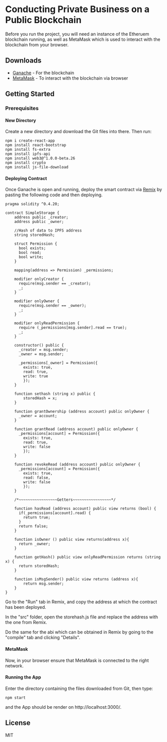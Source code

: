 # Conducting Private Business on a Public Blockchain

Before you run the project, you will need an instance of the Etheruem blockchain running, as well as MetaMask which is used to interact with the blockchain from your browser.

## Downloads
* [Ganache](http://truffleframework.com/ganache/) - For the blockchain
* [MetaMask](https://metamask.io/) - To interact with the blockchain via browser

## Getting Started
### Prerequisites
#### New Directory
Create a new directory and download the Git files into there. Then run:
```
npm i create-react-app
npm install react-bootstrap
npm install fs-extra
npm install ipfs-api
npm install web3@^1.0.0-beta.26
npm install crypto
npm install js-file-download
```
#### Deploying Contract
Once Ganache is open and running, deploy the smart contract via [Remix](https://remix.ethereum.org/) by pasting the following code and then deploying.

```
pragma solidity ^0.4.20;

contract SimpleStorage {
    address public _creator;
    address public _owner;

    //Hash of data to IPFS address
    string storedHash;

    struct Permission {
      bool exists;
      bool read;
      bool write;
    }

    mapping(address => Permission) _permissions;

    modifier onlyCreator {
      require(msg.sender == _creator);
      _;
    }

    modifier onlyOwner {
      require(msg.sender == _owner);
      _;
    }

    modifier onlyReadPermission {
      require (_permissions[msg.sender].read == true);
      _;
    }

    constructor() public {
      _creator = msg.sender;
      _owner = msg.sender;

      _permissions[_owner] = Permission({
        exists: true,
        read: true,
        write: true
        });
    }

    function sethash (string x) public {
        storedHash = x;
    }

    function grantOwnership (address account) public onlyOwner {
      _owner = account;
    }

    function grantRead (address account) public onlyOwner {
      _permissions[account] = Permission({
        exists: true,
        read: true,
        write: false
        });
    }

    function revokeRead (address account) public onlyOwner {
      _permissions[account] = Permission({
        exists: true,
        read: false,
        write: false
        });
    }

    /*~~~~~~~~~~~~~~~~~Getters~~~~~~~~~~~~~~~~~*/

    function hasRead (address account) public view returns (bool) {
      if(_permissions[account].read) {
        return true;
      }
      return false;
    }

    function isOwner () public view returns(address x){
      return _owner;
    }

    function getHash() public view onlyReadPermission returns (string x) {
      return storedHash;
    }

    function isMsgSender() public view returns (address x){
        return msg.sender;
    }
}
```
Go to the "Run" tab in Remix, and copy the address at which the contract has been deployed.

In the "src" folder, open the storehash.js file and replace the address with the one from Remix.

Do the same for the abi which can be obtained in Remix by going to the "compile" tab and clicking "Details".

#### MetaMask
Now, in your browser ensure that MetaMask is connected to the right network.

#### Running the App
Enter the directory containing the files downloaded from Git, then type:

```
npm start
```
and the App should be render on http://localhost:3000/.

## License
MIT

